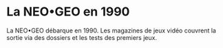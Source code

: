 # La NEO•GEO en 1990

La NEO•GEO débarque en 1990. Les magazines de jeux vidéo couvrent la sortie via des dossiers et les tests des premiers jeux.